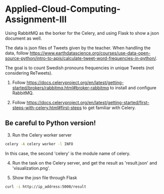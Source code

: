 # Applied-Cloud-Computing-Assignment-III

Using RabbitMQ as the borker for the Celery, and using Flask to show a json document as well.

The data is json files of Tweets given by the teacher. When handling the data, follow https://www.earthdatascience.org/courses/use-data-open-source-python/intro-to-apis/calculate-tweet-word-frequencies-in-python/.

The goal is to count Swedish pronouns frequencies in unique Tweets (not considering ReTweets).

1. Follow https://docs.celeryproject.org/en/latest/getting-started/brokers/rabbitmq.html#broker-rabbitmq to install and configure RabbitMQ.

2. Follow https://docs.celeryproject.org/en/latest/getting-started/first-steps-with-celery.html#first-steps to get familiar with Celery.

## Be careful to Python version!

3. Run the Celery worker server

```bash
celery -A celery worker -l INFO
```

In this case, the second 'celery' is the module name of celery.

4. Run the task on the Celery server, and get the result as 'result.json' and 'visualization.png'.

5. Show the josn file through Flask

```bash
curl -i http://ip_address:5000/result
```
